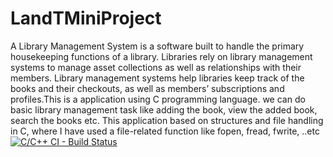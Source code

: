 # LandTMiniProject
A Library Management System is a software built to handle the primary housekeeping functions of a library. Libraries rely on library management systems to manage asset collections as well as relationships with their members. Library management systems help libraries keep track of the books and their checkouts, as well as members’ subscriptions and profiles.This is a application using C programming language. we can do basic library management task like adding the book, view the added book, search the books etc. This application based on structures and file handling in C, where I have used a file-related function like fopen, fread, fwrite, ..etc
[![C/C++ CI - Build Status](https://github.com/Snehasm20/LandTMiniProject/actions/workflows/cpp.yml/badge.svg?branch=main)](https://github.com/Snehasm20/LandTMiniProject/actions/workflows/cpp.yml)
